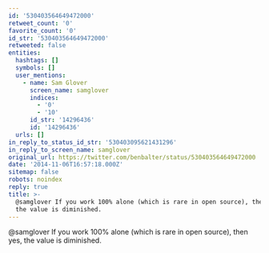 ```yaml
---
id: '530403564649472000'
retweet_count: '0'
favorite_count: '0'
id_str: '530403564649472000'
retweeted: false
entities:
  hashtags: []
  symbols: []
  user_mentions:
    - name: Sam Glover
      screen_name: samglover
      indices:
        - '0'
        - '10'
      id_str: '14296436'
      id: '14296436'
  urls: []
in_reply_to_status_id_str: '530403095621431296'
in_reply_to_screen_name: samglover
original_url: https://twitter.com/benbalter/status/530403564649472000
date: '2014-11-06T16:57:18.000Z'
sitemap: false
robots: noindex
reply: true
title: >-
  @samglover If you work 100% alone (which is rare in open source), then yes,
  the value is diminished.
---
```


@samglover If you work 100% alone (which is rare in open source), then yes, the value is diminished.